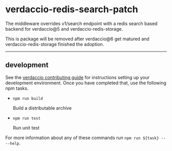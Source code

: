 # verdaccio-redis-search-patch

The middleware overrides v1/search endpoint with a redis search based backend for verdaccio@5 and verdaccio-redis-storage.

This is package will be removed after verdaccio@6 get matured and verdaccio-redis-storage finished the adoption.

---

## development

See the [verdaccio contributing guide](https://github.com/verdaccio/verdaccio/blob/master/CONTRIBUTING.md) for instructions setting up your development environment.
Once you have completed that, use the following npm tasks.

  - `npm run build`

    Build a distributable archive

  - `npm run test`

    Run unit test

For more information about any of these commands run `npm run ${task} -- --help`.
